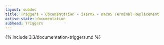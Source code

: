 ```yaml
---
layout: subdoc
title: Triggers - Documentation - iTerm2 - macOS Terminal Replacement
active-state: documentation
subhead: Triggers
---
```

{% include 3.3/documentation-triggers.md %}
